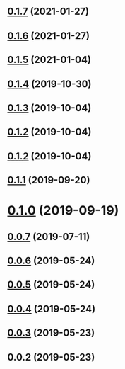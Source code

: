 ## [0.1.7](https://github.com/ecerroni/apollo-datasource-mongodb/compare/v0.1.6...v0.1.7) (2021-01-27)



## [0.1.6](https://github.com/ecerroni/apollo-datasource-mongodb/compare/v0.1.5...v0.1.6) (2021-01-27)



## [0.1.5](https://github.com/ecerroni/apollo-datasource-mongodb/compare/v0.1.4...v0.1.5) (2021-01-04)



## [0.1.4](https://github.com/ecerroni/apollo-datasource-mongodb/compare/v0.1.3...v0.1.4) (2019-10-30)



## [0.1.3](https://github.com/ecerroni/apollo-datasource-mongodb/compare/v0.1.2...v0.1.3) (2019-10-04)



## [0.1.2](https://github.com/ecerroni/apollo-datasource-mongodb/compare/v0.1.1...v0.1.2) (2019-10-04)



## [0.1.2](https://github.com/ecerroni/apollo-datasource-mongodb/compare/v0.1.1...v0.1.2) (2019-10-04)



## [0.1.1](https://github.com/ecerroni/apollo-datasource-mongodb/compare/v0.1.0...v0.1.1) (2019-09-20)



# [0.1.0](https://github.com/ecerroni/apollo-datasource-mongodb/compare/v0.0.7...v0.1.0) (2019-09-19)



## [0.0.7](https://github.com/ecerroni/apollo-datasource-mongodb/compare/v0.0.6...v0.0.7) (2019-07-11)



## [0.0.6](https://github.com/ecerroni/apollo-datasource-mongodb/compare/v0.0.5...v0.0.6) (2019-05-24)



## [0.0.5](https://github.com/ecerroni/apollo-datasource-mongodb/compare/v0.0.4...v0.0.5) (2019-05-24)



## [0.0.4](https://github.com/ecerroni/apollo-datasource-mongodb/compare/v0.0.3...v0.0.4) (2019-05-24)



## [0.0.3](https://github.com/ecerroni/apollo-datasource-mongodb/compare/v0.0.2...v0.0.3) (2019-05-23)



## 0.0.2 (2019-05-23)




